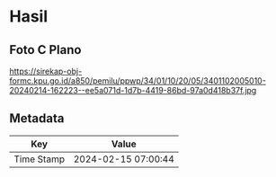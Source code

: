 # Hasil

## Foto C Plano

https://sirekap-obj-formc.kpu.go.id/a850/pemilu/ppwp/34/01/10/20/05/3401102005010-20240214-162223--ee5a071d-1d7b-4419-86bd-97a0d418b37f.jpg


## Metadata

| Key        | Value               |
| ---------- | ------------------- |
| Time Stamp | 2024-02-15 07:00:44 |



